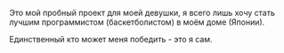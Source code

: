 Это мой пробный проект для моей девушки, я всего лишь хочу стать лучшим
программистом (баскетболистом) в моём доме (Японии).

Единственный кто может меня победить - это я сам.
